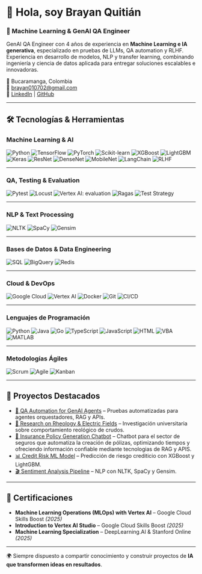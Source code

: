 # 👋 Hola, soy Brayan Quitián  

### 🚀 Machine Learning & GenAI QA Engineer   

GenAI QA Engineer con 4 años de experiencia en **Machine Learning e IA generativa**, especializado en pruebas de LLMs, QA automation y RLHF. Experiencia en desarrollo de modelos, NLP y transfer learning, combinando ingeniería y ciencia de datos aplicada para entregar soluciones escalables e innovadoras.  

📍 Bucaramanga, Colombia  
📧 brayan010702@gmail.com  
🔗 [LinkedIn](https://www.linkedin.com/in/brayan010702/) | [GitHub](https://github.com/Brayan010702)  

---

## 🛠️ Tecnologías & Herramientas  

### Machine Learning & AI  
![Python](https://img.shields.io/badge/Python-3776AB?style=flat&logo=python&logoColor=white) ![TensorFlow](https://img.shields.io/badge/TensorFlow-FF6F00?style=flat&logo=tensorflow&logoColor=white) ![PyTorch](https://img.shields.io/badge/PyTorch-EE4C2C?style=flat&logo=pytorch&logoColor=white) ![Scikit-learn](https://img.shields.io/badge/Scikit--learn-F7931E?style=flat&logo=scikit-learn&logoColor=white) ![XGBoost](https://img.shields.io/badge/XGBoost-EB5B2C?style=flat) ![LightGBM](https://img.shields.io/badge/LightGBM-02569B?style=flat) ![Keras](https://img.shields.io/badge/Keras-D00000?style=flat&logo=keras&logoColor=white) ![ResNet](https://img.shields.io/badge/ResNet-000000?style=flat) ![DenseNet](https://img.shields.io/badge/DenseNet-000000?style=flat) ![MobileNet](https://img.shields.io/badge/MobileNet-000000?style=flat) ![LangChain](https://img.shields.io/badge/LangChain-121D33?style=flat) ![RLHF](https://img.shields.io/badge/RLHF-FF4500?style=flat)

---
### QA, Testing & Evaluation  
![Pytest](https://img.shields.io/badge/Pytest-0A9EDC?style=flat) ![Locust](https://img.shields.io/badge/Locust-000000?style=flat) ![Vertex AI: evaluation](https://img.shields.io/badge/Vertex%20AI-34A853?style=flat&logo=googlecloud&logoColor=white) ![Ragas](https://img.shields.io/badge/Ragas-000000?style=flat) ![Test Strategy](https://img.shields.io/badge/Test%20Strategy-008000?style=flat)

---
### NLP & Text Processing  
![NLTK](https://img.shields.io/badge/NLTK-107C10?style=flat) ![SpaCy](https://img.shields.io/badge/SpaCy-09A3D5?style=flat) ![Gensim](https://img.shields.io/badge/Gensim-FF9900?style=flat)

---
### Bases de Datos & Data Engineering  
![SQL](https://img.shields.io/badge/SQL-025E8C?style=flat&logo=postgresql&logoColor=white) ![BigQuery](https://img.shields.io/badge/BigQuery-4285F4?style=flat&logo=google-bigquery&logoColor=white)   ![Redis](https://img.shields.io/badge/Redis-DC382D?style=flat&logo=redis&logoColor=white)

---
### Cloud & DevOps  
![Google Cloud](https://img.shields.io/badge/Google%20Cloud-4285F4?style=flat&logo=googlecloud&logoColor=white) ![Vertex AI](https://img.shields.io/badge/Vertex%20AI-34A853?style=flat&logo=googlecloud&logoColor=white) ![Docker](https://img.shields.io/badge/Docker-2496ED?style=flat&logo=docker&logoColor=white) ![Git](https://img.shields.io/badge/Git-F05032?style=flat&logo=git&logoColor=white) ![CI/CD](https://img.shields.io/badge/CI%2FCD-000000?style=flat)

---
### Lenguajes de Programación  
![Python](https://img.shields.io/badge/Python-3776AB?style=flat&logo=python&logoColor=white)   ![Java](https://img.shields.io/badge/Java-007396?style=flat&logo=java&logoColor=white)   ![Go](https://img.shields.io/badge/Go-00ADD8?style=flat&logo=go&logoColor=white)   ![TypeScript](https://img.shields.io/badge/TypeScript-3178C6?style=flat&logo=typescript&logoColor=white)   ![JavaScript](https://img.shields.io/badge/JavaScript-F7DF1E?style=flat&logo=javascript&logoColor=black)   ![HTML](https://img.shields.io/badge/HTML5-E34F26?style=flat&logo=html5&logoColor=white)   ![VBA](https://img.shields.io/badge/VBA-217346?style=flat&logo=microsoft-excel&logoColor=white)   ![MATLAB](https://img.shields.io/badge/MATLAB-0076A8?style=flat&logo=mathworks&logoColor=white)  

---
### Metodologías Ágiles  
![Scrum](https://img.shields.io/badge/Scrum-009FDA?style=flat) ![Agile](https://img.shields.io/badge/Agile-FF6600?style=flat) ![Kanban](https://img.shields.io/badge/Kanban-0052CC?style=flat&logo=trello&logoColor=white)

---
## 🚀 Proyectos Destacados

- [🤖 QA Automation for GenAI Agents](#) – Pruebas automatizadas para agentes orquestadores, RAG y APIs.  
- [🔬 Research on Rheology & Electric Fields](#) – Investigación universitaria sobre comportamiento reológico de crudos.
- [💼 Insurance Policy Generation Chatbot](#) – Chatbot para el sector de seguros que automatiza la creación de pólizas, optimizando tiempos y ofreciendo información confiable mediante tecnologias de RAG y APIS.  
- [📊 Credit Risk ML Model](#) – Predicción de riesgo crediticio con XGBoost y LightGBM.  
- [🎬 Sentiment Analysis Pipeline](#) – NLP con NLTK, SpaCy y Gensim.  

---
## 📜 Certificaciones

- **Machine Learning Operations (MLOps) with Vertex AI** – Google Cloud Skills Boost *(2025)*  
- **Introduction to Vertex AI Studio** – Google Cloud Skills Boost *(2025)*  
- **Machine Learning Specialization** – DeepLearning.AI & Stanford Online *(2025)*  

---
🌍 Siempre dispuesto a compartir conocimiento y construir proyectos de **IA que transformen ideas en resultados**.


<!--
**Brayan010702/Brayan010702** is a ✨ _special_ ✨ repository because its `README.md` (this file) appears on your GitHub profile.

Here are some ideas to get you started:

- 🔭 I’m currently working on ...
- 🌱 I’m currently learning ...
- 👯 I’m looking to collaborate on ...
- 🤔 I’m looking for help with ...
- 💬 Ask me about ...
- 📫 How to reach me: ...
- 😄 Pronouns: ...
- ⚡ Fun fact: ...
-->
